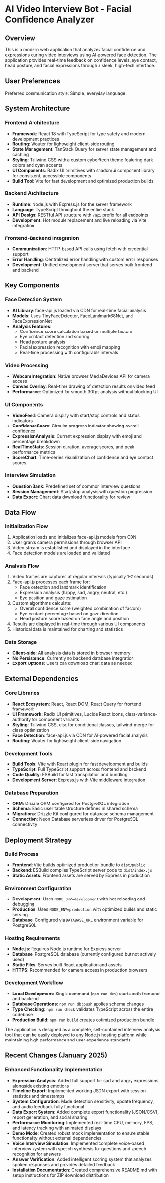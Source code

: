 # AI Video Interview Bot - Facial Confidence Analyzer

## Overview

This is a modern web application that analyzes facial confidence and expressions during video interviews using AI-powered face detection. The application provides real-time feedback on confidence levels, eye contact, head posture, and facial expressions through a sleek, high-tech interface.

## User Preferences

Preferred communication style: Simple, everyday language.

## System Architecture

### Frontend Architecture
- **Framework**: React 18 with TypeScript for type safety and modern development practices
- **Routing**: Wouter for lightweight client-side routing
- **State Management**: TanStack Query for server state management and caching
- **Styling**: Tailwind CSS with a custom cyber/tech theme featuring dark colors and cyan accents
- **UI Components**: Radix UI primitives with shadcn/ui component library for consistent, accessible components
- **Build Tool**: Vite for fast development and optimized production builds

### Backend Architecture
- **Runtime**: Node.js with Express.js for the server framework
- **Language**: TypeScript throughout the entire stack
- **API Design**: RESTful API structure with `/api` prefix for all endpoints
- **Development**: Hot module replacement and live reloading via Vite integration

### Frontend-Backend Integration
- **Communication**: HTTP-based API calls using fetch with credential support
- **Error Handling**: Centralized error handling with custom error responses
- **Development**: Unified development server that serves both frontend and backend

## Key Components

### Face Detection System
- **AI Library**: face-api.js loaded via CDN for real-time facial analysis
- **Models**: Uses TinyFaceDetector, FaceLandmark68Net, and FaceExpressionNet
- **Analysis Features**:
  - Confidence score calculation based on multiple factors
  - Eye contact detection and scoring
  - Head posture analysis
  - Facial expression recognition with emoji mapping
  - Real-time processing with configurable intervals

### Video Processing
- **Webcam Integration**: Native browser MediaDevices API for camera access
- **Canvas Overlay**: Real-time drawing of detection results on video feed
- **Performance**: Optimized for smooth 30fps analysis without blocking UI

### UI Components
- **VideoFeed**: Camera display with start/stop controls and status indicators
- **ConfidenceScore**: Circular progress indicator showing overall confidence
- **ExpressionAnalysis**: Current expression display with emoji and percentage breakdown
- **RealTimeStats**: Session duration, average scores, and peak performance metrics
- **ScoreChart**: Time-series visualization of confidence and eye contact scores

### Interview Simulation
- **Question Bank**: Predefined set of common interview questions
- **Session Management**: Start/stop analysis with question progression
- **Data Export**: Chart data download functionality for review

## Data Flow

### Initialization Flow
1. Application loads and initializes face-api.js models from CDN
2. User grants camera permissions through browser API
3. Video stream is established and displayed in the interface
4. Face detection models are loaded and validated

### Analysis Flow
1. Video frames are captured at regular intervals (typically 1-2 seconds)
2. Face-api.js processes each frame for:
   - Face detection and landmark identification
   - Expression analysis (happy, sad, angry, neutral, etc.)
   - Eye position and gaze estimation
3. Custom algorithms calculate:
   - Overall confidence score (weighted combination of factors)
   - Eye contact percentage based on gaze direction
   - Head posture score based on face angle and position
4. Results are displayed in real-time through various UI components
5. Historical data is maintained for charting and statistics

### Data Storage
- **Client-side**: All analysis data is stored in browser memory
- **No Persistence**: Currently no backend database integration
- **Export Options**: Users can download chart data as needed

## External Dependencies

### Core Libraries
- **React Ecosystem**: React, React DOM, React Query for frontend framework
- **UI Framework**: Radix UI primitives, Lucide React icons, class-variance-authority for component variants
- **Styling**: Tailwind CSS, clsx for conditional classes, tailwind-merge for class optimization
- **Face Detection**: face-api.js via CDN for AI-powered facial analysis
- **Routing**: Wouter for lightweight client-side navigation

### Development Tools
- **Build Tools**: Vite with React plugin for fast development and builds
- **TypeScript**: Full TypeScript support across frontend and backend
- **Code Quality**: ESBuild for fast transpilation and bundling
- **Development Server**: Express.js with Vite middleware integration

### Database Preparation
- **ORM**: Drizzle ORM configured for PostgreSQL integration
- **Schema**: Basic user table structure defined in shared schema
- **Migrations**: Drizzle Kit configured for database schema management
- **Connection**: Neon Database serverless driver for PostgreSQL connectivity

## Deployment Strategy

### Build Process
- **Frontend**: Vite builds optimized production bundle to `dist/public`
- **Backend**: ESBuild compiles TypeScript server code to `dist/index.js`
- **Static Assets**: Frontend assets are served by Express in production

### Environment Configuration
- **Development**: Uses `NODE_ENV=development` with hot reloading and debugging
- **Production**: Uses `NODE_ENV=production` with optimized builds and static serving
- **Database**: Configured via `DATABASE_URL` environment variable for PostgreSQL

### Hosting Requirements
- **Node.js**: Requires Node.js runtime for Express server
- **Database**: PostgreSQL database (currently configured but not actively used)
- **Static Files**: Serves built React application and assets
- **HTTPS**: Recommended for camera access in production browsers

### Development Workflow
- **Local Development**: Single command (`npm run dev`) starts both frontend and backend
- **Database Operations**: `npm run db:push` applies schema changes
- **Type Checking**: `npm run check` validates TypeScript across the entire codebase
- **Production Build**: `npm run build` creates optimized production bundle

The application is designed as a complete, self-contained interview analysis tool that can be easily deployed to any Node.js hosting platform while maintaining high performance and user experience standards.

## Recent Changes (January 2025)

### Enhanced Functionality Implementation
- **Expression Analysis**: Added full support for sad and angry expressions alongside existing emotions
- **Timeline Export**: Implemented working JSON export with session statistics and timestamps
- **System Configuration**: Made detection sensitivity, update frequency, and audio feedback fully functional
- **Data Export System**: Added complete export functionality (JSON/CSV), report generation, and social sharing
- **Performance Monitoring**: Implemented real-time CPU, memory, FPS, and latency tracking with animated displays
- **Demo Mode**: Created robust mock implementation to ensure stable functionality without external dependencies
- **Voice Interview Simulation**: Implemented complete voice-based interview system with speech synthesis for questions and speech recognition for answers
- **Answer Verification**: Added intelligent scoring system that analyzes spoken responses and provides detailed feedback
- **Installation Documentation**: Created comprehensive README.md with setup instructions for ZIP download distribution